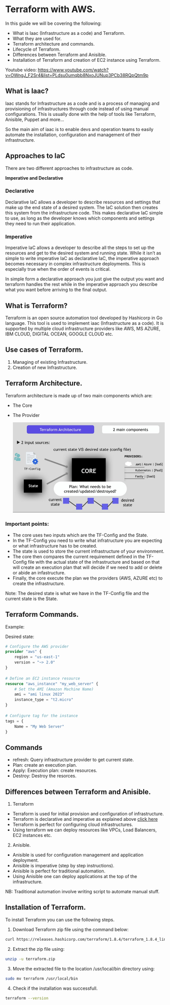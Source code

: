 # Terraform with AWS.

In this guide we will be covering the following:

- What is Iaac (Infrastructure as a code) and Terraform.
- What they are used for.
- Terraform architecture and commands.
- Lifecycle of Terraform.
- Differences between Terraform and Anisible.
- Installation of Terraform and creation of EC2 instance using Terraform.

Youtube video: https://www.youtube.com/watch?v=OWngJ_F2Sr4&list=PLdsu0umqbb8NxoJUNup3PCb38RQpQtm9p

## What is Iaac? 
Iaac stands for Infrastructure as a code and is a process of managing and provisioning of infrastructures through code instead of using manual configurations. This is usually done with the help of tools like Terraform, Anisible, Puppet and more...

So the main aim of iaac is to enable devs and operation teams to easily automate the installation, configuration and management of their infrastructure.

## Approaches to IaC
There are two different approaches to infrastructure as code.

<b id="imperative">Imperative and Declarative</b>

### Declarative
Declarative IaC allows a developer to describe resources and settings that make up the end state of a desired system. The IaC solution then creates this system from the infrastructure code. This makes declarative IaC simple to use, as long as the developer knows which components and settings they need to run their application.

### Imperative
Imperative IaC allows a developer to describe all the steps to set up the resources and get to the desired system and running state. While it isn’t as simple to write imperative IaC as declarative IaC, the imperative approach becomes necessary in complex infrastructure deployments. This is especially true when the order of events is critical.

In simple form a declarative approach you just give the output you want and terraform handles the rest while in the imperative approach you describe what you want before arriving to the final output.

## What is Terraform?
Terraform is an open source automation tool developed by Hashicorp in Go language. This tool is used to implement iaac (Infrastructure as a code). It is supported by multiple cloud infrastructure providers like AWS, MS AZURE, IBM CLOUD, DIGITAL OCEAN, GOOGLE CLOUD etc.

## Use cases of Terraform.
1. Managing of existing Infrastructure.
2. Creation of new Infrastructure.

## Terraform Architecture.
Terraform architecture is made up of two main components which are:
- The Core
- The Provider
   
   
    ![alt text](image.png)


### Important points:
- The core uses two inputs which are the TF-Config and the State. 
- In the TF-Config you need to write what infratructure you are expecting or what infrastructure has to be created. 
- The state is used to store the current infrastructure of your environment. 
- The core then compares the current requirement defined in the TF-Config file with the actual state of the infrastructure and based on that will create an execution plan that will decide if we need to add or delete or abide an infastructure.
- Finally, the core execute the plan we the providers (AWS, AZURE etc) to create the infrastructure.

Note: The desired state is what we have in the TF-Config file and the current state is the State.

## Terraform Commands.

Example:

Desired state:
```Terraform
# Configure the AWS provider
provider "aws" {
    region = "us-east-1"
    version = "~> 2.0"
}

# Define an EC2 instance resource
resource "aws_instance" "my_web_server" {
    # Set the AMI (Amazon Machine Name)
    ami = "ami linux 2023"
    instance_type = "t2.micro"
}

# Configure tag for the instance
tags = {
    Name = "My Web Server"
}
```

## Commands
- refresh: Query infrastructure provider to get current state.
- Plan: create an execution plan.
- Apply: Execution plan: create resources.
- Destroy: Destroy the resorces.

## Differences between Terraform and Anisible.
1. Terraform
- Terraform is used for initial provision and configuration of infrastructure.
- Terraform is declarative and imperative as explained above <a href="#imperative">click here</a>
- Terraform is perfect for configuring cloud infrastructures.
- Using terraform we can deploy resources like VPCs, Load Balancers, EC2 instances etc.

2. Anisible.
- Anisible is used for configuration management and application deployment.
- Anisible is imperative (step by step instructions).
- Anisible is perfect for traditional automation.
- Using Anisible one can deploy applications at the top of the infrastructure.

NB: Traditional automation involve writing script to automate manual stuff.

## Installation of Terraform.
To install Terraform you can use the following steps.

1. Download Terraform zip file using the command below:
```bash
curl https://releases.hashicorp.com/terraform/1.8.4/terraform_1.8.4_linux_amd64.zip -o terraform.zip
```

2. Extract the zip file using:
```bash
unzip -u terraform.zip
```

3. Move the extracted file to the location /usr/local/bin directory using:
```bash
sudo mv terraform /usr/local/bin
```

4. Check if the installation was successfull.
```bash
terraform --version
```

